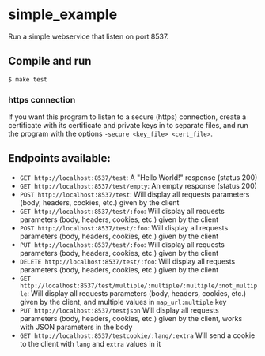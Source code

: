# simple_example

Run a simple webservice that listen on port 8537.

## Compile and run

```bash
$ make test
```

### https connection

If you want this program to listen to a secure (https) connection, create a certificate with its certificate and private keys in to separate files, and run the program with the options `-secure <key_file> <cert_file>`.

## Endpoints available:

- `GET http://localhost:8537/test`: A "Hello World!" response (status 200)
- `GET http://localhost:8537/test/empty`: An empty response (status 200)
- `POST http://localhost:8537/test`: Will display all requests parameters (body, headers, cookies, etc.) given by the client
- `GET http://localhost:8537/test/:foo`: Will display all requests parameters (body, headers, cookies, etc.) given by the client
- `POST http://localhost:8537/test/:foo`: Will display all requests parameters (body, headers, cookies, etc.) given by the client
- `PUT http://localhost:8537/test/:foo`: Will display all requests parameters (body, headers, cookies, etc.) given by the client
- `DELETE http://localhost:8537/test/:foo`: Will display all requests parameters (body, headers, cookies, etc.) given by the client
- `GET http://localhost:8537/test/multiple/:multiple/:multiple/:not_multiple`: Will display all requests parameters (body, headers, cookies, etc.) given by the client, and multiple values in `map_url:multiple` key
- `PUT http://localhost:8537/testjson` Will display all requests parameters (body, headers, cookies, etc.) given by the client, works with JSON parameters in the body
- `GET http://localhost:8537/testcookie/:lang/:extra` Will send a cookie to the client with `lang` and `extra` values in it
